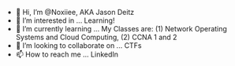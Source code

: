 - 👋 Hi, I’m @Noxiiee, AKA Jason Deitz
- 👀 I’m interested in ... Learning!
- 🌱 I’m currently learning ... My Classes are: (1) Network Operating Systems and Cloud Computing, (2) CCNA 1 and 2
- 💞️ I’m looking to collaborate on ... CTFs
- 📫 How to reach me ... LinkedIn

<!---
Noxiiee/Noxiiee is a ✨ special ✨ repository because its `README.md` (this file) appears on your GitHub profile.
You can click the Preview link to take a look at your changes.
--->
